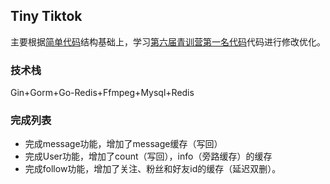 ## Tiny Tiktok

主要根据[简单代码](https://github.com/My-younth-is-over/Easy-version-Tiktok)结构基础上，学习[第六届青训营第一名代码](https://github.com/Happy-Why/toktik)代码进行修改优化。

### 技术栈

Gin+Gorm+Go-Redis+Ffmpeg+Mysql+Redis

### 完成列表

- 完成message功能，增加了message缓存（写回）
- 完成User功能，增加了count（写回），info（旁路缓存）的缓存
- 完成follow功能，增加了关注、粉丝和好友id的缓存（延迟双删）。



